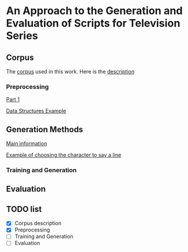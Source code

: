 # An Approach to the Generation and Evaluation of Scripts for Television Series
## Corpus
The [corpus](https://github.com/fangj/friends) used in this work.
Here is the [description](https://github.com/DimaT1/tv-series-scripts-generator/blob/master/corpus_preprocessing/corpus_description.md)
### Preprocessing
[Part 1](https://github.com/DimaT1/tv-series-scripts-generator/blob/master/corpus_preprocessing/preprocessing.md)

[Data Structures Example](https://github.com/DimaT1/tv-series-scripts-generator/blob/master/corpus_preprocessing/datastructures_sample.ipynb)
## Generation Methods
[Main information](https://github.com/DimaT1/tv-series-scripts-generator/blob/master/text_generation/text_generation.md)

[Example of choosing the character to say a line](https://github.com/DimaT1/tv-series-scripts-generator/blob/master/text_generation/character_choice_sample.ipynb)
### Training and Generation
## Evaluation

## TODO list
 - [X] Corpus description
 - [X] Preprocessing
 - [ ] Training and Generation
 - [ ] Evaluation
